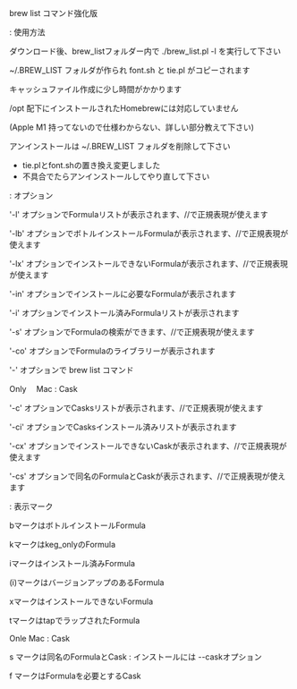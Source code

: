 brew list コマンド強化版

 : 使用方法

ダウンロード後、brew_listフォルダー内で ./brew_list.pl -l を実行して下さい

~/.BREW_LIST フォルダが作られ font.sh と tie.pl がコピーされます

キャッシュファイル作成に少し時間がかかります

/opt 配下にインストールされたHomebrewには対応していません

(Apple M1 持ってないので仕様わからない、詳しい部分教えて下さい)

アンインストールは ~/.BREW_LIST フォルダを削除して下さい

* tie.plとfont.shの置き換え変更しました
* 不具合でたらアンインストールしてやり直して下さい

 : オプション

'-l'  オプションでFormulaリストが表示されます、//で正規表現が使えます

'-lb' オプションでボトルインストールFormulaが表示されます、//で正規表現が使えます

'-lx' オプションでインストールできないFormulaが表示されます、//で正規表現が使えます

'-in' オプションでインストールに必要なFormulaが表示されます

'-i'  オプションでインストール済みFormulaリストが表示されます

'-s'  オプションでFormulaの検索ができます、//で正規表現が使えます

'-co' オプションでFormulaのライブラリーが表示されます

'-'   オプションで brew list コマンド

Only 　Mac : Cask

'-c'  オプションでCasksリストが表示されます、//で正規表現が使えます

'-ci' オプションでCasksインストール済みリストが表示されます

'-cx' オプションでインストールできないCaskが表示されます、//で正規表現が使えます

'-cs' オプションで同名のFormulaとCaskが表示されます、//で正規表現が使えます

 : 表示マーク

bマークはボトルインストールFormula

kマークはkeg_onlyのFormula

iマークはインストール済みFormula

(i)マークはバージョンアップのあるFormula

xマークはインストールできないFormula

tマークはtapでラップされたFormula

Onle Mac : Cask

s マークは同名のFormulaとCask : インストールには --caskオプション

f マークはFormulaを必要とするCask
